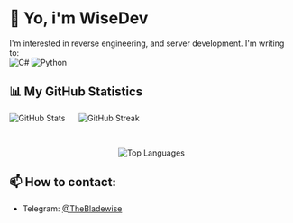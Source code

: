 # 👋 Yo, i'm WiseDev
I'm interested in reverse engineering, and server development. I'm writing to:  
![C#](https://img.shields.io/badge/-CSharp-239120?logo=csharp&logoColor=white&style=flat-square)
![Python](https://img.shields.io/badge/-Python-F9DC3E.svg?logo=Python&style=flat)

## 📊 My GitHub Statistics

![GitHub Stats](https://github-readme-stats.vercel.app/api?username=wisedevik&show_icons=true&theme=tokyonight) &nbsp;&nbsp;&nbsp;&nbsp;
![GitHub Streak](https://github-readme-streak-stats.herokuapp.com/?user=wisedevik&theme=tokyonight&hide_border=true)

<br>

<p align="center">
  <img src="https://github-readme-stats.vercel.app/api/top-langs/?username=wisedevik&layout=compact&theme=tokyonight" alt="Top Languages" />
</p>

## 📫 How to contact:  
- Telegram: [@TheBladewise](https://t.me/TheBladewise)


